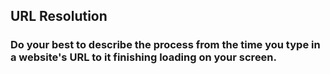 
## URL Resolution

### Do your best to describe the process from the time you type in a website's URL to it finishing loading on your screen.
